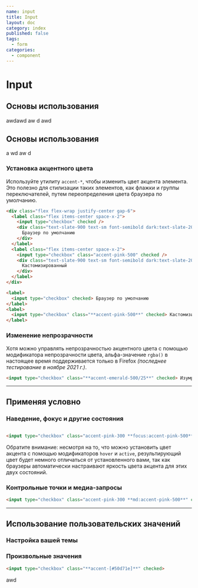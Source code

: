 ```yaml
---
name: input
title: Input
layout: doc
category: index
published: false
tags:
  - form
categories:
  - component
---
```

# Input


## Основы использования

awdawd
aw
d
awd

## <h2 id="test">Основы использования</h2>

a
wd
aw
d
### Установка акцентного цвета

Используйте утилиту `accent-*`, чтобы изменить цвет акцента элемента. Это полезно для стилизации таких элементов, как флажки и группы переключателей, путем переопределения цвета браузера по умолчанию.

```html {{ example: true }}
<div class="flex flex-wrap justify-center gap-6">
  <label class="flex items-center space-x-2">
    <input type="checkbox" checked />
    <div class="text-slate-900 text-sm font-semibold dark:text-slate-200">
      Браузер по умолчанию
    </div>
  </label>
  <label class="flex items-center space-x-2">
    <input type="checkbox" class="accent-pink-500" checked />
    <div class="text-slate-900 text-sm font-semibold dark:text-slate-200">
      Кастомизированный
    </div>
  </label>
</div>
```

```html
<label>
  <input type="checkbox" checked> Браузер по умолчанию
</label>
<label>
  <input type="checkbox" class="**accent-pink-500**" checked> Кастомизированный
</label>
```

### Изменение непрозрачности

Хотя можно управлять непрозрачностью акцентного цвета с помощью модификатора непрозрачности цвета, альфа-значение `rgba()` в настоящее время поддерживается только в Firefox *(последнее тестирование в ноябре 2021 г.)*.

```html
<input type="checkbox" class="**accent-emerald-500/25**" checked> Изумруд
```

---

## <Heading ignore>Применяя условно</Heading>

### <Heading ignore>Наведение, фокус и другие состояния</Heading>

<HoverFocusAndOtherStates featuredClass="accent-pink-500">

```html

<input type="checkbox" class="accent-pink-300 **focus:accent-pink-500**" checked>

```

Обратите внимание: несмотря на то, что можно установить цвет акцента с помощью модификаторов `hover` и `active`, результирующий цвет будет немного отличаться от установленного вами, так как браузеры автоматически настраивают яркость цвета акцента для этих двух состояний.

</HoverFocusAndOtherStates>

### Контрольные точки и медиа-запросы</Heading>

<BreakpointsAndMediaQueries featuredClass="accent-pink-500">

```html
<input type="checkbox" class="accent-pink-300 **md:accent-pink-500**" checked>

```

</BreakpointsAndMediaQueries>

---

## Использование пользовательских значений

### Настройка вашей темы

<CustomizePluginColors name="accent" configKey="accentColor" />

### Произвольные значения

<ArbitraryValues property="accent-color">

```html
<input type="checkbox" class="**accent-[#50d71e]**" checked>
```

</ArbitraryValues>

awd